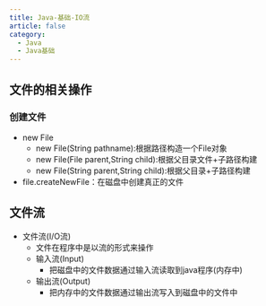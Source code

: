 ```yaml
---
title: Java-基础-IO流
article: false
category:
  - Java
  - Java基础
---
```

## 文件的相关操作
### 创建文件
- new File
  - new File(String pathname):根据路径构造一个File对象
  - new File(File parent,String child):根据父目录文件+子路径构建
  - new File(String parent,String child):根据父目录+子路径构建
- file.createNewFile：在磁盘中创建真正的文件
## 文件流
- 文件流(I/O流)
  - 文件在程序中是以流的形式来操作
  - 输入流(Input)
    - 把磁盘中的文件数据通过输入流读取到java程序(内存中)
  - 输出流(Output)
    - 把内存中的文件数据通过输出流写入到磁盘中的文件中
